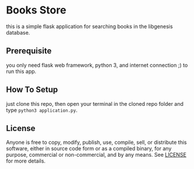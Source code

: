 # Books Store

this is a simple flask application for searching books in the libgenesis
database.

## Prerequisite

you only need flask web framework, python 3, and internet connection ;)
to run this app.

## How To Setup

just clone this repo, then open your terminal in the cloned repo folder
and type `python3 application.py`.

## License

Anyone is free to copy, modify, publish, use, compile, sell, or
distribute this software, either in source code form or as a compiled
binary, for any purpose, commercial or non-commercial, and by any
means.
See [LICENSE](LICENSE) for more details.